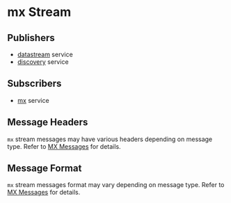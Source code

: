 # mx Stream

## Publishers

- [datastream](../../admin/services/datastream.md) service
- [discovery](../../admin/services/discovery.md) service

## Subscribers

- [mx](../../admin/services/mx.md) service

## Message Headers

`mx` stream messages may have various headers depending on message type.
Refer to [MX Messages](../../reference/mx/index.md) for details.

## Message Format

`mx` stream messages format may vary depending on message type.
Refer to [MX Messages](../../reference/mx/index.md) for details.
